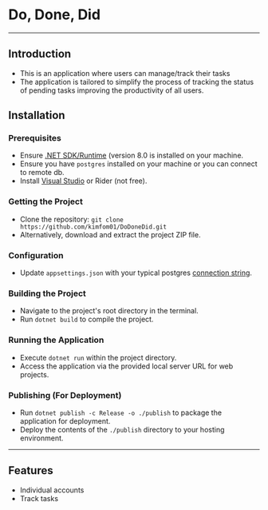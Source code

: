 #  Do, Done, Did

---

## Introduction
- This is an application where users can manage/track their tasks
- The application is tailored to simplify the process of tracking the status of pending tasks improving the productivity of all users.

## Installation

### Prerequisites
- Ensure [.NET SDK/Runtime](https://dotnet.microsoft.com/download) (version 8.0 is installed on your machine.
- Ensure you have `postgres` installed on your machine or you can connect to remote db.
- Install [Visual Studio](https://visualstudio.microsoft.com/) or Rider (not free).

### Getting the Project
- Clone the repository: `git clone https://github.com/kimfom01/DoDoneDid.git`
- Alternatively, download and extract the project ZIP file.

### Configuration

- Update `appsettings.json` with your typical postgres [connection string](https://www.connectionstrings.com/postgresql/).

### Building the Project
- Navigate to the project's root directory in the terminal.
- Run `dotnet build` to compile the project.

### Running the Application
- Execute `dotnet run` within the project directory.
- Access the application via the provided local server URL for web projects.

### Publishing (For Deployment)
- Run `dotnet publish -c Release -o ./publish` to package the application for deployment.
- Deploy the contents of the `./publish` directory to your hosting environment.

---

## Features
- Individual accounts
- Track tasks
